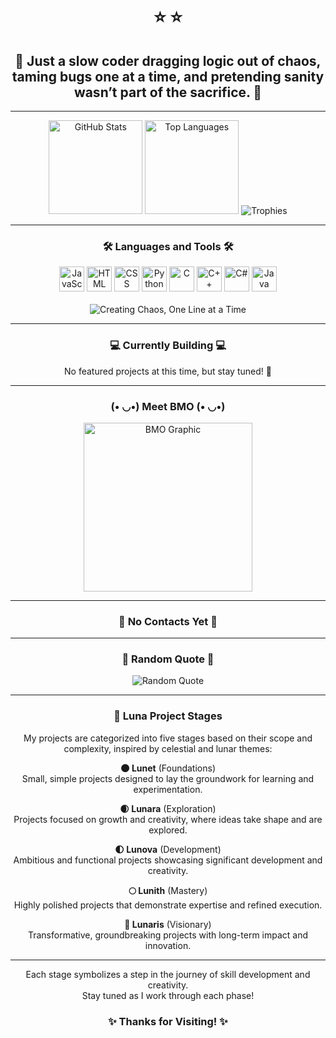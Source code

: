 <h1 align="center">⭐️  ⭐️</h1>
<h2 align="center">🚀 Just a slow coder dragging logic out of chaos, taming bugs one at a time, and pretending sanity wasn’t part of the sacrifice. 🚀</h2>

---

<div align="center">
  <img src="https://github-readme-stats.vercel.app/api?username=xYulania&show_icons=true&card_width=390&theme=radical" height="150" alt="GitHub Stats" />
  <img src="https://github-readme-stats.vercel.app/api/top-langs/?username=xYulania&show_icons=false&layout=compact&card_width=365&langs_count=6&theme=radical" height="150" alt="Top Languages" />
  <img src="https://github-profile-trophy.vercel.app/?username=xYulania&layout=compact&theme=radical&row=1&column=7" alt="Trophies" />
</div>

---

<h3 align="center">🛠 Languages and Tools 🛠</h3>
<div align="center">
  <img src="https://cdn.jsdelivr.net/gh/devicons/devicon/icons/javascript/javascript-original.svg" height="40" alt="JavaScript" />
  <img src="https://cdn.jsdelivr.net/gh/devicons/devicon/icons/html5/html5-original.svg" height="40" alt="HTML" />
  <img src="https://cdn.jsdelivr.net/gh/devicons/devicon/icons/css3/css3-original.svg" height="40" alt="CSS" />
  <img src="https://cdn.jsdelivr.net/gh/devicons/devicon/icons/python/python-original.svg" height="40" alt="Python" />
  <img src="https://cdn.jsdelivr.net/gh/devicons/devicon/icons/c/c-original.svg" height="40" alt="C" />
  <img src="https://cdn.jsdelivr.net/gh/devicons/devicon/icons/cplusplus/cplusplus-original.svg" height="40" alt="C++" />
  <img src="https://cdn.jsdelivr.net/gh/devicons/devicon/icons/csharp/csharp-original.svg" height="40" alt="C#" />
  <img src="https://cdn.jsdelivr.net/gh/devicons/devicon/icons/java/java-original.svg" height="40" alt="Java" />
</div>
<br>
<div align="center">
  <img src="https://img.shields.io/badge/Creating%20Chaos-One%20Line%20at%20a%20Time-FF007F?style=for-the-badge" alt="Creating Chaos, One Line at a Time" />
</div>

---

<h3 align="center">💻 Currently Building 💻</h3>
<div align="center">
  <p>No featured projects at this time, but stay tuned! 🚧</p>
</div>

---

<div align="center">
<h3 align="center">(• ◡•) Meet BMO (• ◡•)</h3>
  <img height="270" src="https://i.pinimg.com/736x/82/1e/d0/821ed0d756d2cfa73198c6a72f2a8f91.jpg" alt="BMO Graphic" />
</div>

---

<h3 align="center">🔗 No Contacts Yet 🔗</h3>
<div align="center">

</div>

---

<h3 align="center">📜 Random Quote 📜</h3>
<div align="center">
  <img src="https://quotes-github-readme.vercel.app/api?type=horizontal&theme=radical" alt="Random Quote" />
</div>

---
<h3 align="center">🌙 Luna Project Stages</h3>
<div align="center">
  <p>
    My projects are categorized into five stages based on their scope and complexity, inspired by celestial and lunar themes:

   **🌑 Lunet** (Foundations)  
   Small, simple projects designed to lay the groundwork for learning and experimentation.

   **🌒 Lunara** (Exploration)  
   Projects focused on growth and creativity, where ideas take shape and are explored.  

   **🌓 Lunova** (Development)  
   Ambitious and functional projects showcasing significant development and creativity.

   **🌕 Lunith** (Mastery)  
   Highly polished projects that demonstrate expertise and refined execution.

   **🌌 Lunaris** (Visionary)  
   Transformative, groundbreaking projects with long-term impact and innovation.

---

Each stage symbolizes a step in the journey of skill development and creativity.  
Stay tuned as I work through each phase!
  </p>
</div>

<h3 align="center">✨ Thanks for Visiting! ✨</h3>
